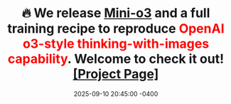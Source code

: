 ---
title: 🔥 We release <a href="https://arxiv.org/pdf/2509.07969">Mini-o3</a> and a full training recipe to reproduce <dev style="color:red;">OpenAI o3-style thinking-with-images capability</dev>. Welcome to check it out! <a href="https://mini-o3.github.io/">[Project Page]</a>
date: 2025-09-10 20:45:00 -0400
---